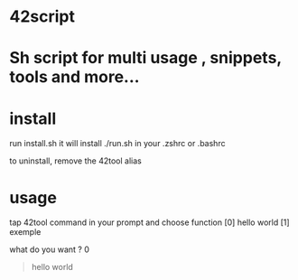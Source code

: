 
# 42script
# Sh script for multi usage , snippets, tools and more...

# install

run install.sh
it will install ./run.sh in your .zshrc or .bashrc

to uninstall, remove the 42tool alias 

# usage

tap 42tool command in your prompt and choose function
[0] hello world
[1] exemple

what do you want ? 0

> hello world

